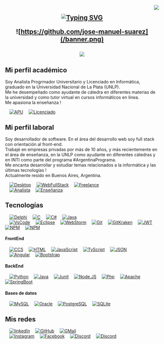 
<img align="right" src="https://api.visitorbadge.io/api/visitors?path=jose-manuel-suarez&label=visitantes&labelColor=%23697689&countColor=%2337d67a"/>

<h2 align="center">
	<a href="https://git.io/typing-svg">
		<img src="https://readme-typing-svg.demolab.com?font=Fira+Code&weight=700&size=40&duration=3500&pause=1000&color=33F7DB&center=true&vCenter=true&random=false&width=1000&height=100&lines=Hola !!! 👋👋👋;Soy José Manuel Suárez;Desarrollador de software en Argentina" alt="Typing SVG" />
	</a>

![https://github.com/jose-manuel-suarez](/banner.png)

<a href="https://skillicons.dev">
	<img 
		width="35%" align="center"
		src="https://skillicons.dev/icons?i=py,java,javascript,bash,css,sass,regex,powershell,html,spring,git,github,bootstrap,c,cs,cpp,angular,php,ts,postman,postgresql,rxjs,webpack,vscode,eclipse,docker,express,mysql,gitlab,idea" />
</a>
</h2>

## Mi perfil académico
Soy Analista Progrmador Universitario y Licenciado en Informática, graduado en la Universidad Nacional de La Plata (UNLP).</br>
Me he desempeñado como ayudante de cátedra en diferentes materias de la universidad y como tutor virtual en cursos informáticos en línea.</br>
Me apasiona la enseñanza !

&emsp;[![APU](https://img.shields.io/badge/Analista_Programador_Universitario-UNLP-9D1620)]()
&emsp;[![Licenciado](https://img.shields.io/badge/Licenciado_en_Informática-UNLP-9D1620)]()

## Mi perfil laboral
Soy desarrollador de software.
En el área del desarrollo web soy full stack con orientación al front-end.</br>
Trabajé en empresas privadas por más de 10 años, y más recientemente en el área de enseñanza, en la UNLP como ayudante en diferentes cátedras y en INTI como parte del programa #ArgentinaPrograma.</br>
Me encanta desarrollar y estudiar temas relacionados a la informática y las últimas tecnologías !</br>
Actualmente resido en Buenos Aires, Argentina.

&emsp;[![Desktop](https://img.shields.io/badge/Desarrollador-Desktop-00CCBB)]()
&emsp;[![WebFullStack](https://img.shields.io/badge/Desarrollador-Web_Full_Stack-3A76F0)]()
&emsp;[![Freelance](https://img.shields.io/badge/Desarrollador-Freelance-FFFC00)]()<br>
&emsp;[![Analista](https://img.shields.io/badge/Software-Analisis_Diseño_Desarrollo_QA_Mantenimiento-FF0000)]()
&emsp;[![Enseñanza](https://img.shields.io/badge/Informática-Enseñanza-3A76F0)]()

## Tecnologías
&emsp;[![Delphi](https://img.shields.io/badge/Delphi-B22222?logo=delphi&logoColor=white)]()
&emsp;[![C](https://img.shields.io/badge/C-00599C?logo=c&logoColor=white)]()
&emsp;[![C#](https://img.shields.io/badge/C%23-239120?logo=c-sharp&logoColor=white)]()
&emsp;[![Java](https://img.shields.io/badge/Java-007396?logo=Java)]()</br>
&emsp;[![VsCode](https://img.shields.io/badge/VSCode-0078D4?logo=visual%20studio%20code&logoColor=white)]()
&emsp;[![Eclipse](https://img.shields.io/badge/Eclipse-2C2255?logo=eclipse&logoColor=white)]()
&emsp;[![WebStorm](https://img.shields.io/badge/WebStorm-000000?logo=WebStorm&logoColor=white)]()
&emsp;[![Git](https://img.shields.io/badge/GIT-E44C30?logo=git&logoColor=white)]()
&emsp;[![GitKraken](https://img.shields.io/badge/GitKraken-179287?logo=GitKraken&logoColor=white)]()
&emsp;[![JWT](https://img.shields.io/badge/JWT-000000?logo=JSON%20web%20tokens&logoColor=white)]()
&emsp;[![NPM](https://img.shields.io/badge/npm-CB3837?logo=npm&logoColor=white)]()
&emsp;[![NPM](https://img.shields.io/badge/Postman-FF6C37?logo=Postman&logoColor=white)]()
	
#### FrontEnd
&emsp;[![CCS](https://img.shields.io/badge/CSS3-1572B6?logo=css3&logoColor=1572B6&labelColor=101010)]()
&emsp;[![HTML](https://img.shields.io/badge/HTML5-E34F26?logo=html5&logoColor=E34F26&labelColor=101010)]()
&emsp;[![JavaScript](https://img.shields.io/badge/JavaScript-F7DF1E?logo=javascript&logoColor=F7DF1E&labelColor=101010)]()
&emsp;[![TyScript](https://img.shields.io/badge/TypeScript-007ACC?logo=typescript&logoColor=007ACC&labelColor=101010)]()
&emsp;[![JSON](https://img.shields.io/badge/JSON-5E5C5C?logo=json&logoColor=purple&labelColor=101010)]()</br>
&emsp;[![Angular](https://img.shields.io/badge/Angular-DD0031?logo=angular&logoColor=white)]()
&emsp;[![Bootstrap](https://img.shields.io/badge/Bootstrap-563D7C?logo=bootstrap&logoColor=white)]()

#### BackEnd
&emsp;[![Python](https://img.shields.io/badge/Python-yellow?logo=python&logoColor=blue&labelColor=101010)]()
&emsp;[![Java](https://img.shields.io/badge/Java-007396?logo=java&logoColor=white&labelColor=101010)]()
&emsp;[![Junit](https://img.shields.io/badge/Junit5-25A162?logo=junit5&logoColor=white)]()
&emsp;[![Node.JS](https://img.shields.io/badge/Node.JS-339933?logo=node.js&logoColor=339933&labelColor=101010)]()
&emsp;[![Php](https://img.shields.io/badge/PHP-777BB4?logo=php&logoColor=white&logoColor=777BB4&labelColor=101010)]()
&emsp;[![Apache](https://img.shields.io/badge/Apache-D22128?logo=Apache&logoColor=white)]()
&emsp;[![SpringBoot](https://img.shields.io/badge/Spring_Boot-F2F4F9?logo=spring-boot)]()

#### Bases de datos
&emsp;[![MySQL](https://img.shields.io/badge/MySQL-005C84?logo=mysql&logoColor=white&labelColor=101010)]()
&emsp;[![Oracle](https://img.shields.io/badge/Oracle-F80000?logo=Oracle&logoColor=F80000&labelColor=101010)]()
&emsp;[![PostgreSQL](https://img.shields.io/badge/PostgreSQL-316192?logo=postgresql&logoColor=white&labelColor=101010)]()
&emsp;[![SQLite](https://img.shields.io/badge/Sqlite-003B57?logo=sqlite&logoColor=white&labelColor=101010)]()

## Mis redes
&emsp;[![linkedIn](https://img.shields.io/badge/LinkedIn-0077B5?logo=linkedin&logoColor=white)](https://www.linkedin.com/in/jose-manuel-suarez/)
&emsp;[![GitHub](https://img.shields.io/badge/GitHub-100000?logo=github&logoColor=white)](https://github.com/jose-manuel-suarez)
&emsp;[![GMail](https://img.shields.io/badge/Gmail-D14836?logo=gmail&logoColor=white)](mailto:https://mail.google.com/mail/?view=cm&source=mailto&to=jose.manuel.suarez.dev@gmail.com)</br>
&emsp;[![Instagram](https://img.shields.io/badge/Instagram-E4405F?logo=instagram&logoColor=white)](https://www.instagram.com/josesucho_suarez/)
&emsp;[![Facebook](https://img.shields.io/badge/Facebook-1877F2?logo=facebook&logoColor=white)](https://www.facebook.com/josemanuel.suarez.37)
&emsp;[![Discord](https://img.shields.io/badge/Discord-%235865F2.svg?&logo=discord&logoColor=white)](https://www.discord.com/josemanuel.suarez.87)
&emsp;[![Discord](https://img.shields.io/badge/YouTube-FF0000?logo=youtube&logoColor=white)](https://www.youtube.com/channel/UCj8ps2Y80bYKxIu3VHzZ42Q)